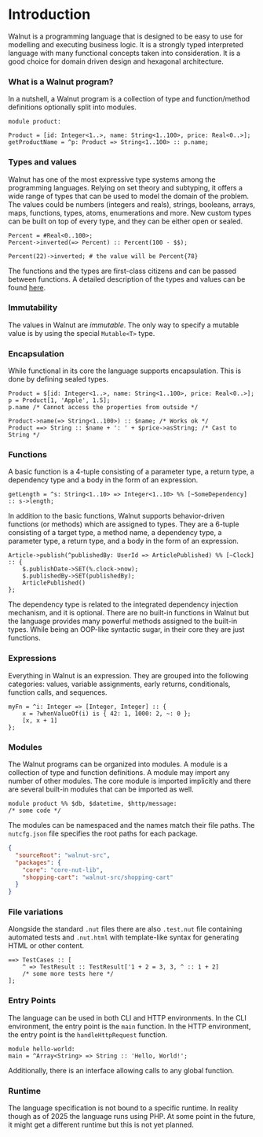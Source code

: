 # Introduction
Walnut is a programming language that is designed to be easy to use for modelling and executing business logic. 
It is a strongly typed interpreted language with many functional concepts taken into consideration.
It is a good choice for domain driven design and hexagonal architecture. 

### What is a Walnut program?
In a nutshell, a Walnut program is a collection of type and function/method definitions optionally split into modules.
```walnut
module product:

Product = [id: Integer<1..>, name: String<1..100>, price: Real<0..>];
getProductName = ^p: Product => String<1..100> :: p.name;
```

### Types and values
Walnut has one of the most expressive type systems among the programming languages. Relying on set theory and subtyping,
it offers a wide range of types that can be used to model the domain of the problem.
The values could be numbers (integers and reals), strings, booleans, arrays, maps, functions, types, atoms, enumerations and more.
New custom types can be built on top of every type, and they can be either open or sealed.
```walnut
Percent = #Real<0..100>;
Percent->inverted(=> Percent) :: Percent(100 - $$); 

Percent(22)->inverted; # the value will be Percent{78}
```
The functions and the types are first-class citizens and can be passed between functions.
A detailed description of the types and values can be found [here](02-types-and-values.md).

### Immutability
The values in Walnut are *immutable*. The only way to specify a mutable value is by using the special `Mutable<T>` type.

### Encapsulation
While functional in its core the language supports encapsulation. This is done by defining sealed types.
```walnut
Product = $[id: Integer<1..>, name: String<1..100>, price: Real<0..>];
p = Product[1, 'Apple', 1.5];
p.name /* Cannot access the properties from outside */

Product->name(=> String<1..100>) :: $name; /* Works ok */
Product ==> String :: $name + ': ' + $price->asString; /* Cast to String */
```

### Functions
A basic function is a 4-tuple consisting of a parameter type, a return type, a dependency type and a body in the form of an expression. 
```walnut
getLength = ^s: String<1..10> => Integer<1..10> %% [~SomeDependency] :: s->length;
```
In addition to the basic functions, Walnut supports behavior-driven functions (or methods) which are assigned to types.
They are a 6-tuple consisting of a target type, a method name, a dependency type, a parameter type, a return type, 
and a body in the form of an expression.
```walnut
Article->publish(^publishedBy: UserId => ArticlePublished) %% [~Clock] :: {
    $.publishDate->SET(%.clock->now);
    $.publishedBy->SET(publishedBy);
    ArticlePublished()
};
```
The dependency type is related to the integrated dependency injection mechanism, and it is optional.
There are no built-in functions in Walnut but the language provides many powerful methods assigned to the 
built-in types. While being an OOP-like syntactic sugar, in their core they are just functions.

### Expressions
Everything in Walnut is an expression. They are grouped into the following categories: values, variable assignments, 
early returns, conditionals, function calls, and sequences.
```walnut
myFn = ^i: Integer => [Integer, Integer] :: {
    x = ?whenValueOf(i) is { 42: 1, 1000: 2, ~: 0 };
    [x, x + 1]
};
```

### Modules
The Walnut programs can be organized into modules. A module is a collection of type and function definitions.
A module may import any number of other modules. The core module is imported implicitly and there are several
built-in modules that can be imported as well.
```walnut
module product %% $db, $datetime, $http/message:
/* some code */
```
The modules can be namespaced and the names match their file paths. The `nutcfg.json` file specifies the
root paths for each package.
```json
{
  "sourceRoot": "walnut-src",
  "packages": {
    "core": "core-nut-lib",
    "shopping-cart": "walnut-src/shopping-cart"
  }
}
```

### File variations
Alongside the standard `.nut` files there are also `.test.nut` file containing automated tests and `.nut.html`
with template-like syntax for generating HTML or other content.
```walnut
==> TestCases :: [
    ^ => TestResult :: TestResult['1 + 2 = 3, 3, ^ :: 1 + 2]
    /* some more tests here */
];    
```

### Entry Points
The language can be used in both CLI and HTTP environments. In the CLI environment, the entry point is the 
`main` function. In the HTTP environment, the entry point is the `handleHttpRequest` function.

```walnut
module hello-world:
main = ^Array<String> => String :: 'Hello, World!';
```
Additionally, there is an interface allowing calls to any global function. 

### Runtime
The language specification is not bound to a specific runtime. In reality though as of 2025 the language runs
using PHP. At some point in the future, it might get a different runtime but this is not yet planned.